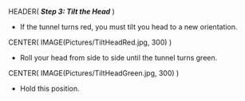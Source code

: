 HEADER( *__Step 3: Tilt the Head__* )

- If the tunnel turns red, you must tilt you head to a new orientation.

CENTER( IMAGE(Pictures/TiltHeadRed.jpg, 300) )

- Roll your head from side to side until the tunnel turns green.

CENTER( IMAGE(Pictures/TiltHeadGreen.jpg, 300) )

- Hold this position.
